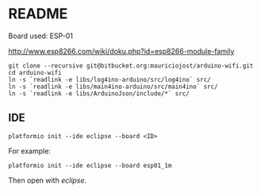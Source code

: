 # README

Board used: ESP-01

http://www.esp8266.com/wiki/doku.php?id=esp8266-module-family

```
git clone --recursive git@bitbucket.org:mauriciojost/arduino-wifi.git
cd arduino-wifi
ln -s `readlink -e libs/log4ino-arduino/src/log4ino` src/
ln -s `readlink -e libs/main4ino-arduino/src/main4ino` src/
ln -s `readlink -e libs/ArduinoJson/include/*` src/

```

## IDE

```
platformio init --ide eclipse --board <ID>
```

For example: 

```
platformio init --ide eclipse --board esp01_1m
```

Then open with _eclipse_.
